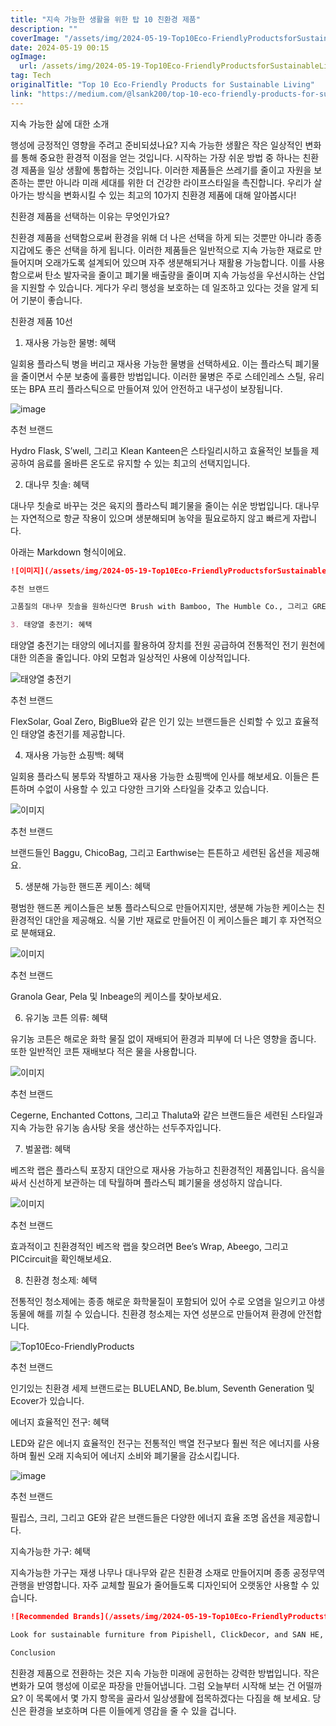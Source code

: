 ```yaml
---
title: "지속 가능한 생활을 위한 탑 10 친환경 제품"
description: ""
coverImage: "/assets/img/2024-05-19-Top10Eco-FriendlyProductsforSustainableLiving_0.png"
date: 2024-05-19 00:15
ogImage: 
  url: /assets/img/2024-05-19-Top10Eco-FriendlyProductsforSustainableLiving_0.png
tag: Tech
originalTitle: "Top 10 Eco-Friendly Products for Sustainable Living"
link: "https://medium.com/@lsank200/top-10-eco-friendly-products-for-sustainable-living-478978b08c02"
---
```



지속 가능한 삶에 대한 소개

행성에 긍정적인 영향을 주려고 준비되셨나요? 지속 가능한 생활은 작은 일상적인 변화를 통해 중요한 환경적 이점을 얻는 것입니다. 시작하는 가장 쉬운 방법 중 하나는 친환경 제품을 일상 생활에 통합하는 것입니다. 이러한 제품들은 쓰레기를 줄이고 자원을 보존하는 뿐만 아니라 미래 세대를 위한 더 건강한 라이프스타일을 촉진합니다. 우리가 살아가는 방식을 변화시킬 수 있는 최고의 10가지 친환경 제품에 대해 알아봅시다!

친환경 제품을 선택하는 이유는 무엇인가요?

친환경 제품을 선택함으로써 환경을 위해 더 나은 선택을 하게 되는 것뿐만 아니라 종종 지갑에도 좋은 선택을 하게 됩니다. 이러한 제품들은 일반적으로 지속 가능한 재료로 만들어지며 오래가도록 설계되어 있으며 자주 생분해되거나 재활용 가능합니다. 이를 사용함으로써 탄소 발자국을 줄이고 폐기물 배출량을 줄이며 지속 가능성을 우선시하는 산업을 지원할 수 있습니다. 게다가 우리 행성을 보호하는 데 일조하고 있다는 것을 알게 되어 기분이 좋습니다.

<div class="content-ad"></div>

친환경 제품 10선

1. 재사용 가능한 물병: 혜택

일회용 플라스틱 병을 버리고 재사용 가능한 물병을 선택하세요. 이는 플라스틱 폐기물을 줄이면서 수분 보충에 훌륭한 방법입니다. 이러한 물병은 주로 스테인레스 스틸, 유리 또는 BPA 프리 플라스틱으로 만들어져 있어 안전하고 내구성이 보장됩니다.

![image](/assets/img/2024-05-19-Top10Eco-FriendlyProductsforSustainableLiving_0.png)

<div class="content-ad"></div>

추천 브랜드

Hydro Flask, S’well, 그리고 Klean Kanteen은 스타일리시하고 효율적인 보틀을 제공하여 음료를 올바른 온도로 유지할 수 있는 최고의 선택지입니다.

2. 대나무 칫솔: 혜택

대나무 칫솔로 바꾸는 것은 육지의 플라스틱 폐기물을 줄이는 쉬운 방법입니다. 대나무는 자연적으로 항균 작용이 있으며 생분해되며 농약을 필요로하지 않고 빠르게 자랍니다.

<div class="content-ad"></div>

아래는 Markdown 형식이에요.

```markdown
![이미지](/assets/img/2024-05-19-Top10Eco-FriendlyProductsforSustainableLiving_1.png)

추천 브랜드

고품질의 대나무 칫솔을 원하신다면 Brush with Bamboo, The Humble Co., 그리고 GREENZLA를 확인해보세요.

3. 태양열 충전기: 혜택
```

<div class="content-ad"></div>

태양열 충전기는 태양의 에너지를 활용하여 장치를 전원 공급하여 전통적인 전기 원천에 대한 의존을 줄입니다. 야외 모험과 일상적인 사용에 이상적입니다.

![태양열 충전기](/assets/img/2024-05-19-Top10Eco-FriendlyProductsforSustainableLiving_2.png)

추천 브랜드

FlexSolar, Goal Zero, BigBlue와 같은 인기 있는 브랜드들은 신뢰할 수 있고 효율적인 태양열 충전기를 제공합니다.

<div class="content-ad"></div>

4. 재사용 가능한 쇼핑백: 혜택

일회용 플라스틱 봉투와 작별하고 재사용 가능한 쇼핑백에 인사를 해보세요. 이들은 튼튼하며 수없이 사용할 수 있고 다양한 크기와 스타일을 갖추고 있습니다.

![이미지](/assets/img/2024-05-19-Top10Eco-FriendlyProductsforSustainableLiving_3.png)

추천 브랜드

<div class="content-ad"></div>

브랜드들인 Baggu, ChicoBag, 그리고 Earthwise는 튼튼하고 세련된 옵션을 제공해요.

5. 생분해 가능한 핸드폰 케이스: 혜택

평범한 핸드폰 케이스들은 보통 플라스틱으로 만들어지지만, 생분해 가능한 케이스는 친환경적인 대안을 제공해요. 식물 기반 재료로 만들어진 이 케이스들은 폐기 후 자연적으로 분해돼요.

![이미지](/assets/img/2024-05-19-Top10Eco-FriendlyProductsforSustainableLiving_4.png)

<div class="content-ad"></div>

추천 브랜드

Granola Gear, Pela 및 Inbeage의 케이스를 찾아보세요.

6. 유기농 코튼 의류: 혜택

유기농 코튼은 해로운 화학 물질 없이 재배되어 환경과 피부에 더 나은 영향을 줍니다. 또한 일반적인 코튼 재배보다 적은 물을 사용합니다.

<div class="content-ad"></div>

![이미지](/assets/img/2024-05-19-Top10Eco-FriendlyProductsforSustainableLiving_5.png)

추천 브랜드

Cegerne, Enchanted Cottons, 그리고 Thaluta와 같은 브랜드들은 세련된 스타일과 지속 가능한 유기농 솜사탕 옷을 생산하는 선두주자입니다.

7. 벌꿀랩: 혜택

<div class="content-ad"></div>

베즈왁 랩은 플라스틱 포장지 대안으로 재사용 가능하고 친환경적인 제품입니다. 음식을 싸서 신선하게 보관하는 데 탁월하며 플라스틱 폐기물을 생성하지 않습니다.

![이미지](/assets/img/2024-05-19-Top10Eco-FriendlyProductsforSustainableLiving_6.png)

추천 브랜드

효과적이고 친환경적인 베즈왁 랩을 찾으려면 Bee’s Wrap, Abeego, 그리고 PICcircuit을 확인해보세요.

<div class="content-ad"></div>

8. 친환경 청소제: 혜택

전통적인 청소제에는 종종 해로운 화학물질이 포함되어 있어 수로 오염을 일으키고 야생동물에 해를 끼칠 수 있습니다. 친환경 청소제는 자연 성분으로 만들어져 환경에 안전합니다.

![Top10Eco-FriendlyProducts](/assets/img/2024-05-19-Top10Eco-FriendlyProductsforSustainableLiving_7.png)

추천 브랜드

<div class="content-ad"></div>

인기있는 친환경 세제 브랜드로는 BLUELAND, Be.blum, Seventh Generation 및 Ecover가 있습니다.

에너지 효율적인 전구: 혜택

LED와 같은 에너지 효율적인 전구는 전통적인 백열 전구보다 훨씬 적은 에너지를 사용하며 훨씬 오래 지속되어 에너지 소비와 폐기물을 감소시킵니다.

![image](/assets/img/2024-05-19-Top10Eco-FriendlyProductsforSustainableLiving_8.png)

<div class="content-ad"></div>

추천 브랜드

필립스, 크리, 그리고 GE와 같은 브랜드들은 다양한 에너지 효율 조명 옵션을 제공합니다.

지속가능한 가구: 혜택

지속가능한 가구는 재생 나무나 대나무와 같은 친환경 소재로 만들어지며 종종 공정무역 관행을 반영합니다. 자주 교체할 필요가 줄어들도록 디자인되어 오랫동안 사용할 수 있습니다.

<div class="content-ad"></div>

```markdown
![Recommended Brands](/assets/img/2024-05-19-Top10Eco-FriendlyProductsforSustainableLiving_9.png)

Look for sustainable furniture from Pipishell, ClickDecor, and SAN HE, Sustainable Collection.

Conclusion
```

<div class="content-ad"></div>

친환경 제품으로 전환하는 것은 지속 가능한 미래에 공헌하는 강력한 방법입니다. 작은 변화가 모여 행성에 이로운 파장을 만들어냅니다. 그럼 오늘부터 시작해 보는 건 어떨까요? 이 목록에서 몇 가지 항목을 골라서 일상생활에 접목하겠다는 다짐을 해 보세요. 당신은 환경을 보호하며 다른 이들에게 영감을 줄 수 있을 겁니다.